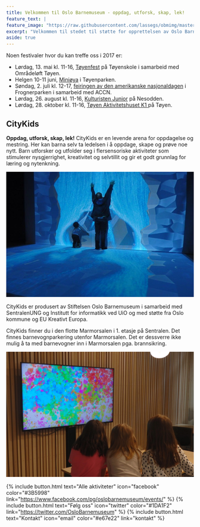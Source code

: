 ```yaml
---
title: Velkommen til Oslo Barnemuseum - oppdag, utforsk, skap, lek!
feature_text: |
feature_image: "https://raw.githubusercontent.com/lassegs/obmimg/master/IMG_3667.jpg"
excerpt: "Velkommen til stedet til støtte for opprettelsen av Oslo Barnemuseum!"
aside: true
---
```


Noen festivaler hvor du kan treffe oss i 2017 er:

* Lørdag, 13. mai kl. 11-16, [Tøyenfest](https://www.facebook.com/events/1835766443377965/) på Tøyenskole i samarbeid med Områdeløft Tøyen.
* Helgen 10-11 juni, [Miniøya](http://minioya.no/) i Tøyenparken.
* Søndag, 2. juli kl. 12-17, [feiringen av den amerikanske nasjonaldagen](http://www.accn.no/) i Frognerparken i samarbeid med ACCN.
* Lørdag, 26. august kl. 11-16, [Kulturisten Junior](http://www.kulturisten.no/kulturisten-junior/) på Nesodden.
* Lørdag, 28. oktober kl. 11-16, [Tøyen Aktivitetshuset K1 ](http://www.kulturisten.no/kulturisten-junior/) på Tøyen.



## CityKids
**Oppdag, utforsk, skap, lek!** CityKids er en levende arena for oppdagelse og mestring. Her kan barna selv ta ledelsen i å oppdage, skape og prøve noe nytt. Barn utforsker og utfolder seg i flersensoriske aktiviteter som stimulerer nysgjerrighet, kreativitet og selvtillit og gir et godt grunnlag for læring og nytenkning.

![Virtual reality fossefall](https://raw.githubusercontent.com/lassegs/obmimg/master/waterfall.jpg)


CityKids er produsert av Stiftelsen Oslo Barnemuseum i samarbeid med SentralenUNG og Institutt for informatikk ved UiO og med støtte fra Oslo kommune og EU Kreativt Europa.

CityKids finner du i den flotte Marmorsalen i 1. etasje på Sentralen. Det finnes barnevognparkering utenfor Marmorsalen. Det er dessverre ikke mulig å ta med barnevogner inn i Marmorsalen pga. brannsikring.

![Videoinstallasjon](https://raw.githubusercontent.com/lassegs/obmimg/master/P4080058.jpg)

{% include button.html text="Alle aktiviteter" icon="facebook" color="#3B5998" link="https://www.facebook.com/pg/oslobarnemuseum/events/" %} {% include button.html text="Følg oss" icon="twitter" color="#1DA1F2" link="https://twitter.com/OsloBarnemuseum" %} {% include button.html text="Kontakt" icon="email" color="#e67e22" link="kontakt" %}
